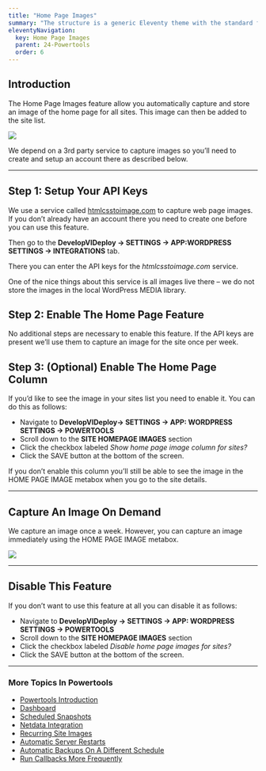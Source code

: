 ```yaml
---
title: "Home Page Images"
summary: "The structure is a generic Eleventy theme with the standard folder and file names."
eleventyNavigation:
  key: Home Page Images
  parent: 24-Powertools
  order: 6
---
```

## Introduction

The Home Page Images feature allow you automatically capture and store an image of the home page for all sites. This image can then be added to the site list.

[![](https://web.archive.org/web/20240420012131im_/https://wpclouddeploy.com/wp-content/uploads/2022/04/wpcd-powertools-automatic-home-page-image-02.png)](https://web.archive.org/web/20240420012131/https://wpclouddeploy.com/wp-content/uploads/2022/04/wpcd-powertools-automatic-home-page-image-02.png)

We depend on a 3rd party service to capture images so you’ll need to create and setup an account there as described below.

- - -

## Step 1: Setup Your API Keys

We use a service called [htmlcsstoimage.com](https://web.archive.org/web/20240420012131/https://htmlcsstoimage.com/) to capture web page images. If you don’t already have an account there you need to create one before you can use this feature.

Then go to the **DevelopVIDeploy → SETTINGS → APP:WORDPRESS SETTINGS → INTEGRATIONS** tab.

There you can enter the API keys for the _htmlcsstoimage.com_ service.

One of the nice things about this service is all images live there – we do not store the images in the local WordPress MEDIA library.

## Step 2: Enable The Home Page Feature

No additional steps are necessary to enable this feature. If the API keys are present we’ll use them to capture an image for the site once per week.

## Step 3: (Optional) Enable The Home Page Column

If you’d like to see the image in your sites list you need to enable it. You can do this as follows:

*   Navigate to **DevelopVIDeploy→ SETTINGS → APP: WORDPRESS SETTINGS → POWERTOOLS**
*   Scroll down to the **SITE HOMEPAGE IMAGES** section
*   Click the checkbox labeled _Show home page image column for sites?_
*   Click the SAVE button at the bottom of the screen.

If you don’t enable this column you’ll still be able to see the image in the HOME PAGE IMAGE metabox when you go to the site details.

- - -

## Capture An Image On Demand

We capture an image once a week. However, you can capture an image immediately using the HOME PAGE IMAGE metabox.

[![](https://web.archive.org/web/20240420012131im_/https://wpclouddeploy.com/wp-content/uploads/2022/04/wpcd-powertools-automatic-home-page-image-05.png)](https://web.archive.org/web/20240420012131/https://wpclouddeploy.com/wp-content/uploads/2022/04/wpcd-powertools-automatic-home-page-image-05.png)

- - -

## Disable This Feature

If you don’t want to use this feature at all you can disable it as follows:

*   Navigate to **DevelopVIDeploy -> SETTINGS -> APP: WORDPRESS SETTINGS -> POWERTOOLS**
*   Scroll down to the **SITE HOMEPAGE IMAGES** section
*   Click the checkbox labeled _Disable home page images for sites?_
*   Click the SAVE button at the bottom of the screen.

- - -

### More Topics In Powertools

*   [Powertools Introduction](https://web.archive.org/web/20240420012131/https://wpclouddeploy.com/documentation/powertools/powertools-introduction/)
*   [Dashboard](https://web.archive.org/web/20240420012131/https://wpclouddeploy.com/documentation/powertools/dashboard/)
*   [Scheduled Snapshots](https://web.archive.org/web/20240420012131/https://wpclouddeploy.com/documentation/powertools/scheduled-snapshots/)
*   [Netdata Integration](https://web.archive.org/web/20240420012131/https://wpclouddeploy.com/documentation/powertools/netdata-integration/)
*   [Recurring Site Images](https://web.archive.org/web/20240420012131/https://wpclouddeploy.com/documentation/powertools/recurring-site-images/)
*   [Automatic Server Restarts](https://web.archive.org/web/20240420012131/https://wpclouddeploy.com/documentation/powertools/automatic-server-restarts/)
*   [Automatic Backups On A Different Schedule](https://web.archive.org/web/20240420012131/https://wpclouddeploy.com/documentation/powertools/automatic-backups-on-a-different-schedule/)
*   [Run Callbacks More Frequently](https://web.archive.org/web/20240420012131/https://wpclouddeploy.com/documentation/powertools/run-callbacks-more-frequently/)
